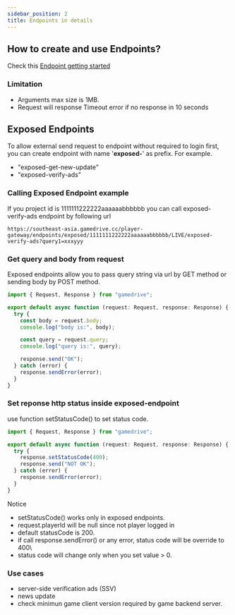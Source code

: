 ```yaml
---
sidebar_position: 2
title: Endpoints in details
---
```


## How to create and use Endpoints?

Check this [Endpoint getting started](/getting-started/create-endpoint-and-write-logic)

### Limitation

- Arguments max size is 1MB.
- Request will response Timeout error if no response in 10 seconds

## Exposed Endpoints

To allow external send request to endpoint without required to login first, you can create endpoint with name '**exposed-**' as prefix. For example.

- "exposed-get-new-update"
- "exposed-verify-ads"

### Calling Exposed Endpoint example

If you project id is 1111111222222aaaaaabbbbbb you can call exposed-verify-ads endpoint by following url

`https://southeast-asia.gamedrive.cc/player-gateway/endpoints/exposed/1111111222222aaaaaabbbbbb/LIVE/exposed-verify-ads?query1=xxxyyy`

### Get query and body from request

Exposed endpoints allow you to pass query string via url by GET method or sending body by POST method.

```typescript title="exposed-endpoint1"
import { Request, Response } from "gamedrive";

export default async function (request: Request, response: Response) {
  try {
    const body = request.body;
    console.log("body is:", body);

    const query = request.query;
    console.log("query is:", query);

    response.send("OK");
  } catch (error) {
    response.sendError(error);
  }
}
```

### Set reponse http status inside exposed-endpoint

use function setStatusCode() to set status code.

```typescript
import { Request, Response } from "gamedrive";

export default async function (request: Request, response: Response) {
  try {
    response.setStatusCode(400);
    response.send("NOT OK");
  } catch (error) {
    response.sendError(error);
  }
}
```

Notice

- setStatusCode() works only in exposed endpoints.
- request.playerId will be null since not player logged in
- default statusCode is 200.
- if call response.sendError() or any error, status code will be override to 400\
- status code will change only when you set value > 0.

### Use cases

- server-side verification ads (SSV)
- news update
- check minimun game client version required by game backend server.
